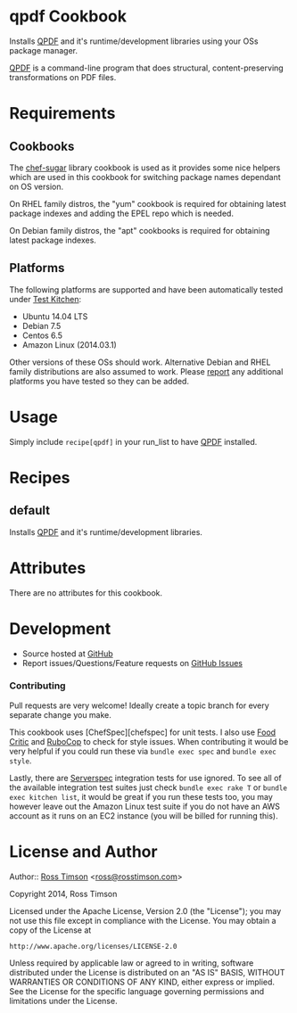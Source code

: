 qpdf Cookbook
=============

Installs [QPDF][qpdf] and it's runtime/development libraries using
your OSs package manager.

[QPDF][qpdf] is a command-line program that does structural,
content-preserving transformations on PDF files.

Requirements
============

Cookbooks
---------

The [chef-sugar][chef-sugar] library cookbook is used as it provides
some nice helpers which are used in this cookbook for switching package
names dependant on OS version.

On RHEL family distros, the "yum" cookbook is required for obtaining
latest package indexes and adding the EPEL repo which is needed.

On Debian family distros, the "apt" cookbooks is required for obtaining
latest package indexes.

Platforms
---------

The following platforms are supported and have been automatically tested under
[Test Kitchen][testkitchen]:

* Ubuntu 14.04 LTS
* Debian 7.5
* Centos 6.5
* Amazon Linux (2014.03.1)

Other versions of these OSs should work. Alternative Debian and RHEL
family distributions are also assumed to work. Please [report][issues]
any additional platforms you have tested so they can be added.

Usage
=====

Simply include `recipe[qpdf]` in your run_list to have [QPDF][qpdf]
installed.

Recipes
=======

default
-------

Installs [QPDF][qpdf] and it's runtime/development libraries.

Attributes
==========

There are no attributes for this cookbook.

Development
===========

* Source hosted at [GitHub][repo]
* Report issues/Questions/Feature requests on [GitHub Issues][issues]

### Contributing

Pull requests are very welcome! Ideally create a topic branch for every
separate change you make.

This cookbook uses [ChefSpec][chefspec] for unit tests. I also use [Food
Critic][foodcritic] and [RuboCop][rubocop] to check for style issues.
When contributing it would be very helpful if you could run these via
`bundle exec spec` and `bundle exec style`.

Lastly, there are [Serverspec][serverspec] integration tests for use
ignored. To see all of the available integration test suites just check
`bundle exec rake T` or `bundle exec kitchen list`, it would be great if
you run these tests too, you may however leave out the Amazon Linux test
suite if you do not have an AWS account as it runs on an EC2 instance
(you will be billed for running this).

License and Author
==================

Author:: [Ross Timson][rosstimson]
<[ross@rosstimson.com](mailto:ross@rosstimson.com)>

Copyright 2014, Ross Timson

Licensed under the Apache License, Version 2.0 (the "License");
you may not use this file except in compliance with the License.
You may obtain a copy of the License at

    http://www.apache.org/licenses/LICENSE-2.0

Unless required by applicable law or agreed to in writing, software
distributed under the License is distributed on an "AS IS" BASIS,
WITHOUT WARRANTIES OR CONDITIONS OF ANY KIND, either express or implied.
See the License for the specific language governing permissions and
limitations under the License.


[rosstimson]:         https://github.com/rosstimson
[repo]:               https://github.com/rosstimson/chef-qpdf
[issues]:             https://github.com/rosstimson/chef-qpdf/issues
[qpdf]:               http://qpdf.sourceforge.net/
[chefsepc]:           https://github.com/sethvargo/chefspec
[foodcritic]:         https://github.com/acrmp/foodcritic
[rubocop]:            https://github.com/bbatsov/rubocop
[serverspec]:         https://github.com/serverspec/serverspec
[testkitchen]:        https://github.com/test-kitchen/test-kitchen
[chef-sugar]:         https://github.com/sethvargo/chef-sugar
